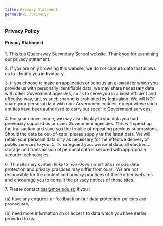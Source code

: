 ```yaml
---
title: Privacy Statement
permalink: /privacy/
---
```

### Privacy Policy

#### Privacy Statement   
1\. This is a Queensway Secondary School website. Thank you for examining our privacy statement.  
  
2\. If you are only browsing this website, we do not capture data that allows us to identify you individually.  
  
3\. If you choose to make an application or send us an e-email for which you provide us with personally identifiable data, we may share necessary data with other Government agencies, so as to serve you in a most efficient and effective way, unless such sharing is prohibited by legislation. We will NOT share your personal data with non-Government entities, except where such entities have been authorised to carry out specific Government services.  
  
4. For your convenience, we may also display to you data you had previously supplied us or other Government agencies. This will speed up the transaction and save you the trouble of repeating previous submissions. Should the data be out-of-date, please supply us the latest data. We will retain your personal data only as necessary for the effective delivery of public services to you. 5\. To safeguard your personal data, all electronic storage and transmission of personal data is secured with appropriate security technologies.   
  
6\. This site may contain links to non-Government sites whose data protection and privacy practices may differ from ours.  We are not responsible for the content and privacy practices of these other websites and encourage you to consult the privacy notices of those sites.  
  
7. Please contact qss@moe.edu.sg if you : 

(a) have any enquires or feedback on our data protection  policies and procedures,

(b) need more information on or access to data which you have earlier provided to us.